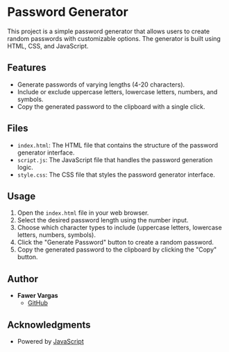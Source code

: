 # Password Generator

This project is a simple password generator that allows users to create random passwords with customizable options. The generator is built using HTML, CSS, and JavaScript.

## Features

- Generate passwords of varying lengths (4-20 characters).
- Include or exclude uppercase letters, lowercase letters, numbers, and symbols.
- Copy the generated password to the clipboard with a single click.

## Files

- `index.html`: The HTML file that contains the structure of the password generator interface.
- `script.js`: The JavaScript file that handles the password generation logic.
- `style.css`: The CSS file that styles the password generator interface.

## Usage

1. Open the `index.html` file in your web browser.
2. Select the desired password length using the number input.
3. Choose which character types to include (uppercase letters, lowercase letters, numbers, symbols).
4. Click the "Generate Password" button to create a random password.
5. Copy the generated password to the clipboard by clicking the "Copy" button.

## Author

- **Fawer Vargas**
  - [GitHub](https://github.com/fawer5dev)

## Acknowledgments

- Powered by [JavaScript](https://developer.mozilla.org/en-US/docs/Web/JavaScript)